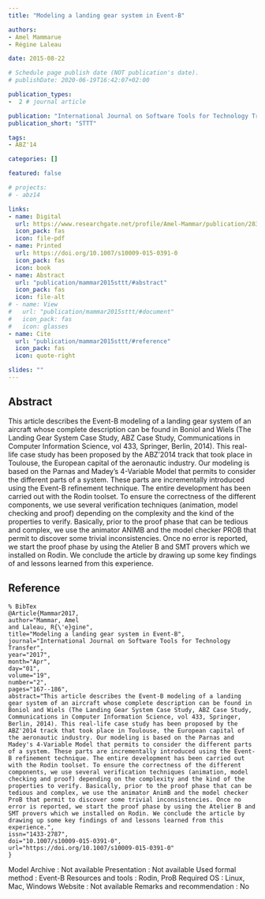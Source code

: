 ```yaml
---
title: "Modeling a landing gear system in Event-B"

authors:
- Amel Mammarue
- Régine Laleau

date: 2015-08-22

# Schedule page publish date (NOT publication's date).
# publishDate: 2020-06-19T16:42:07+02:00

publication_types:
-  2 # journal article

publication: "International Journal on Software Tools for Technology Transfer (STTT)"
publication_short: "STTT"

tags:
- ABZ'14

categories: []

featured: false

# projects:
# - abz14

links:
- name: Digital
  url: https://www.researchgate.net/profile/Amel-Mammar/publication/283184853_Modeling_a_Landing_Gear_System_in_Event-B/links/57a106fc08aeef35741b7e43/Modeling-a-Landing-Gear-System-in-Event-B.pdf
  icon_pack: fas
  icon: file-pdf
- name: Printed
  url: https://doi.org/10.1007/s10009-015-0391-0
  icon_pack: fas
  icon: book
- name: Abstract
  url: "publication/mammar2015sttt/#abstract"
  icon_pack: fas
  icon: file-alt
# - name: View
#   url: "publication/mammar2015sttt/#document"
#   icon_pack: fas
#   icon: glasses
- name: Cite
  url: "publication/mammar2015sttt/#reference"
  icon_pack: fas
  icon: quote-right

slides: ""
---
```


## Abstract

This article describes the Event-B modeling of a landing gear system of an aircraft whose complete description can be found in Boniol and Wiels (The Landing Gear System Case Study, ABZ Case Study, Communications in Computer Information Science, vol 433, Springer, Berlin, 2014). This real-life case study has been proposed by the ABZ’2014 track that took place in Toulouse, the European capital of the aeronautic industry. Our modeling is based on the Parnas and Madey’s 4-Variable Model that permits to consider the different parts of a system. These parts are incrementally introduced using the Event-B refinement technique. The entire development has been carried out with the Rodin toolset. To ensure the correctness of the different components, we use several verification techniques (animation, model checking and proof) depending on the complexity and the kind of the properties to verify. Basically, prior to the proof phase that can be tedious and complex, we use the animator ANIMB and the model checker PROB that permit to discover some trivial inconsistencies. Once no error is reported, we start the proof phase by using the Atelier B and SMT provers which we installed on Rodin. We conclude the article by drawing up some key findings of and lessons learned from this experience.

<!-- ## Document

{{< embed-pdf url="/mammar2015sttt.pdf" >}}
-->

## Reference

~~~
% BibTex
@Article{Mammar2017,
author="Mammar, Amel
and Laleau, R{\'e}gine",
title="Modeling a landing gear system in Event-B",
journal="International Journal on Software Tools for Technology Transfer",
year="2017",
month="Apr",
day="01",
volume="19",
number="2",
pages="167--186",
abstract="This article describes the Event-B modeling of a landing gear system of an aircraft whose complete description can be found in Boniol and Wiels (The Landing Gear System Case Study, ABZ Case Study, Communications in Computer Information Science, vol 433, Springer, Berlin, 2014). This real-life case study has been proposed by the ABZ'2014 track that took place in Toulouse, the European capital of the aeronautic industry. Our modeling is based on the Parnas and Madey's 4-Variable Model that permits to consider the different parts of a system. These parts are incrementally introduced using the Event-B refinement technique. The entire development has been carried out with the Rodin toolset. To ensure the correctness of the different components, we use several verification techniques (animation, model checking and proof) depending on the complexity and the kind of the properties to verify. Basically, prior to the proof phase that can be tedious and complex, we use the animator AnimB and the model checker ProB that permit to discover some trivial inconsistencies. Once no error is reported, we start the proof phase by using the Atelier B and SMT provers which we installed on Rodin. We conclude the article by drawing up some key findings of and lessons learned from this experience.",
issn="1433-2787",
doi="10.1007/s10009-015-0391-0",
url="https://doi.org/10.1007/s10009-015-0391-0"
}
~~~

Model Archive : Not available
Presentation : Not available
Used formal method : Event-B
Resources and tools : Rodin, ProB
Required OS : Linux, Mac, Windows
Website : Not available
Remarks and recommendation : No

